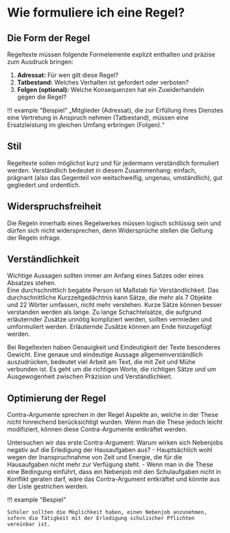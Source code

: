 # Wie formuliere ich eine Regel?

## Die Form der Regel
Regeltexte müssen folgende Formelemente explizit enthalten und präzise zum Ausdruck bringen:

1. **Adressat:** Für wen gilt diese Regel?
2. **Tatbestand:** Welches Verhalten ist gefordert oder verboten?
3. **Folgen (optional):** Welche Konsequenzen hat ein Zuwiderhandeln gegen die Regel?

!!! example "Beispiel"
    „Mitglieder (Adressat), die zur Erfüllung ihres Dienstes eine Vertretung in Anspruch nehmen (Tatbestand), müssen eine Ersatzleistung im gleichen Umfang erbringen (Folgen).“

## Stil
Regeltexte sollen möglichst kurz und für jedermann verständlich formuliert werden. Verständlich bedeutet in diesem Zusammenhang: einfach, prägnant (also das Gegenteil von weitschweifig, ungenau, umständlich), gut gegliedert und ordentlich.

## Widerspruchsfreiheit
Die Regeln innerhalb eines Regelwerkes müssen logisch schlüssig sein und dürfen sich nicht widersprechen, denn Widersprüche stellen die Geltung der Regeln infrage.

## Verständlichkeit
Wichtige Aussagen sollten immer am Anfang eines Satzes oder eines Absatzes stehen.   
Eine durchschnittlich begabte Person ist Maßstab für Verständlichkeit. Das durchschnittliche Kurzzeitgedächtnis kann Sätze, die mehr als 7 Objekte und 22 Wörter umfassen, nicht mehr verstehen. Kurze Sätze können besser verstanden werden als lange. Zu lange Schachtelsätze, die aufgrund erläuternder Zusätze unnötig kompliziert werden, sollten vermieden und umformuliert werden.
Erläuternde Zusätze können am Ende hinzugefügt werden.

Bei Regeltexten haben Genauigkeit und Eindeutigkeit der Texte besonderes Gewicht. Eine genaue und eindeutige Aussage allgemeinverständlich auszudrücken, bedeutet viel Arbeit am Text, die mit Zeit und Mühe verbunden ist. Es geht um die richtigen Worte, die richtigen Sätze und um Ausgewogenheit zwischen Präzision und Verständlichkeit.

## Optimierung der Regel
Contra-Argumente sprechen in der Regel Aspekte an, welche in der These nicht hinreichend berücksichtigt wurden. Wenn man die These jedoch leicht modifiziert, können diese Contra-Argumente  entkräftet werden. 

Untersuchen wir das erste Contra-Argument: Warum wirken sich Nebenjobs negativ auf die Erledigung der Hausaufgaben aus? - Hauptsächlich wohl wegen der Inanspruchnahme von Zeit und Energie, die für die Hausaufgaben nicht mehr zur Verfügung steht. - Wenn man in die These eine Bedingung einführt, dass ein Nebenjob mit den Schulaufgaben nicht in Konflikt geraten darf, wäre das Contra-Argument entkräftet und könnte aus der Liste gestrichen werden.

!!! example "Bespiel"

    Schüler sollten die Möglichkeit haben, einen Nebenjob anzunehmen, sofern die Tätigkeit mit der Erledigung schulischer Pflichten vereinbar ist.

